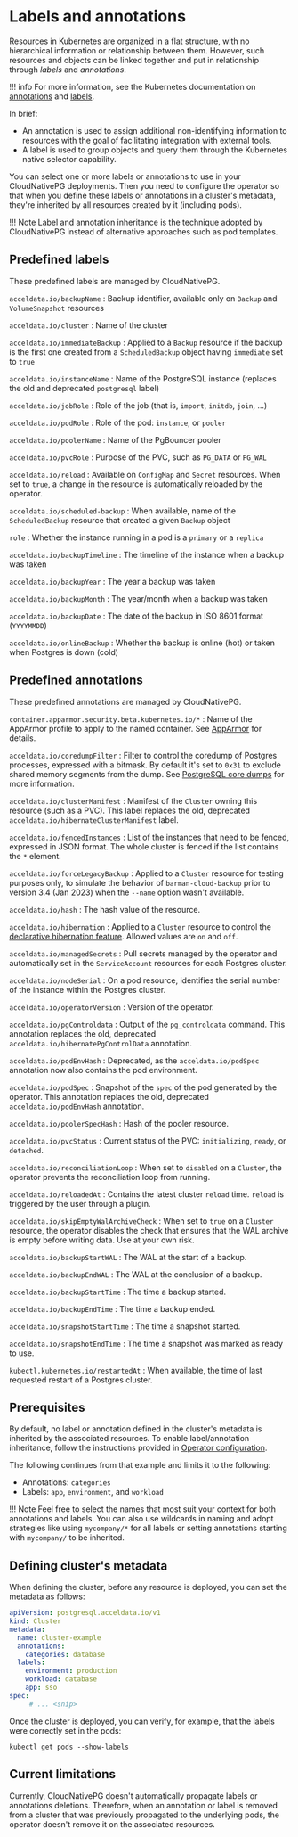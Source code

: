# Labels and annotations

Resources in Kubernetes are organized in a flat structure, with no hierarchical
information or relationship between them. However, such resources and objects
can be linked together and put in relationship through *labels* and
*annotations*.

!!! info
    For more information, see the Kubernetes documentation on
    [annotations](https://kubernetes.io/docs/concepts/overview/working-with-objects/annotations/) and
    [labels](https://kubernetes.io/docs/concepts/overview/working-with-objects/labels/).

In brief:

- An annotation is used to assign additional non-identifying information to
  resources with the goal of facilitating integration with external tools.
- A label is used to group objects and query them through the Kubernetes native
  selector capability.

You can select one or more labels or annotations to use
in your CloudNativePG deployments. Then you need to configure the operator
so that when you define these labels or annotations in a cluster's metadata,
they're inherited by all resources created by it (including pods).

!!! Note
    Label and annotation inheritance is the technique adopted by CloudNativePG
    instead of alternative approaches such as pod templates.

## Predefined labels

These predefined labels are managed by CloudNativePG.

`acceldata.io/backupName`
:   Backup identifier, available only on `Backup` and `VolumeSnapshot`
    resources

`acceldata.io/cluster`
:   Name of the cluster

`acceldata.io/immediateBackup`
:   Applied to a `Backup` resource if the backup is the first one created from
    a `ScheduledBackup` object having `immediate` set to `true`

`acceldata.io/instanceName`
:   Name of the PostgreSQL instance (replaces the old and
    deprecated `postgresql` label)

`acceldata.io/jobRole`
:   Role of the job (that is, `import`, `initdb`, `join`, ...)

`acceldata.io/podRole`
:   Role of the pod: `instance`, or `pooler`

`acceldata.io/poolerName`
:   Name of the PgBouncer pooler

`acceldata.io/pvcRole`
:   Purpose of the PVC, such as `PG_DATA` or `PG_WAL`

`acceldata.io/reload`
:   Available on `ConfigMap` and `Secret` resources. When set to `true`,
    a change in the resource is automatically reloaded by the operator.

`acceldata.io/scheduled-backup`
:   When available, name of the `ScheduledBackup` resource that created a given
    `Backup` object

`role`
:   Whether the instance running in a pod is a `primary` or a `replica`

`acceldata.io/backupTimeline`
: The timeline of the instance when a backup was taken

`acceldata.io/backupYear`
: The year a backup was taken

`acceldata.io/backupMonth`
: The year/month when a backup was taken

`acceldata.io/backupDate`
: The date of the backup in ISO 8601 format (`YYYYMMDD`) 

`acceldata.io/onlineBackup`
: Whether the backup is online (hot) or taken when Postgres is down (cold)

## Predefined annotations

These predefined annotations are managed by CloudNativePG.

`container.apparmor.security.beta.kubernetes.io/*`
:   Name of the AppArmor profile to apply to the named container.
    See [AppArmor](security.md#restricting-pod-access-using-apparmor)
    for details.

`acceldata.io/coredumpFilter`
:   Filter to control the coredump of Postgres processes, expressed with a
    bitmask. By default it's set to `0x31` to exclude shared memory
    segments from the dump. See [PostgreSQL core dumps](troubleshooting.md#postgresql-core-dumps)
    for more information.

`acceldata.io/clusterManifest`
:   Manifest of the `Cluster` owning this resource (such as a PVC). This label
    replaces the old, deprecated `acceldata.io/hibernateClusterManifest` label.

`acceldata.io/fencedInstances`
:   List of the instances that need to be fenced, expressed in JSON format.
    The whole cluster is fenced if the list contains the `*` element.

`acceldata.io/forceLegacyBackup`
:   Applied to a `Cluster` resource for testing purposes only, to
    simulate the behavior of `barman-cloud-backup` prior to version 3.4 (Jan 2023)
    when the `--name` option wasn't available.

`acceldata.io/hash`
:   The hash value of the resource.

`acceldata.io/hibernation`
:   Applied to a `Cluster` resource to control the [declarative hibernation feature](declarative_hibernation.md).
    Allowed values are `on` and `off`.

`acceldata.io/managedSecrets`
:   Pull secrets managed by the operator and automatically set in the
    `ServiceAccount` resources for each Postgres cluster.

`acceldata.io/nodeSerial`
:   On a pod resource, identifies the serial number of the instance within the
    Postgres cluster.

`acceldata.io/operatorVersion`
:   Version of the operator.

`acceldata.io/pgControldata`
:   Output of the `pg_controldata` command. This annotation replaces the old,
    deprecated `acceldata.io/hibernatePgControlData` annotation.

`acceldata.io/podEnvHash`
:   Deprecated, as the `acceldata.io/podSpec` annotation now also contains the pod environment.

`acceldata.io/podSpec`
:   Snapshot of the `spec` of the pod generated by the operator. This annotation replaces
    the old, deprecated `acceldata.io/podEnvHash` annotation.

`acceldata.io/poolerSpecHash`
:   Hash of the pooler resource.

`acceldata.io/pvcStatus`
:   Current status of the PVC: `initializing`, `ready`, or `detached`.

`acceldata.io/reconciliationLoop`
:   When set to `disabled` on a `Cluster`, the operator prevents the
    reconciliation loop from running.

`acceldata.io/reloadedAt`
:   Contains the latest cluster `reload` time. `reload` is triggered by the user through a plugin.

`acceldata.io/skipEmptyWalArchiveCheck`
:   When set to `true` on a `Cluster` resource, the operator disables the check
    that ensures that the WAL archive is empty before writing data. Use at your own
    risk.

`acceldata.io/backupStartWAL`
: The WAL at the start of a backup.

`acceldata.io/backupEndWAL`
: The WAL at the conclusion of a backup.

`acceldata.io/backupStartTime`
: The time a backup started.

`acceldata.io/backupEndTime`
: The time a backup ended.

`acceldata.io/snapshotStartTime`
: The time a snapshot started.

`acceldata.io/snapshotEndTime`
: The time a snapshot was marked as ready to use.

`kubectl.kubernetes.io/restartedAt`
:  When available, the time of last requested restart of a Postgres cluster.

## Prerequisites

By default, no label or annotation defined in the cluster's metadata is
inherited by the associated resources.
To enable label/annotation inheritance, follow the
instructions provided in [Operator configuration](operator_conf.md).

The following continues from that example and limits it to the following:

- Annotations: `categories`
- Labels: `app`, `environment`, and `workload`

!!! Note
    Feel free to select the names that most suit your context for both
    annotations and labels. You can also use wildcards
    in naming and adopt strategies like using `mycompany/*` for all labels
    or setting annotations starting with `mycompany/` to be inherited.

## Defining cluster's metadata

When defining the cluster, before any resource is deployed, you can
set the metadata as follows:

```yaml
apiVersion: postgresql.acceldata.io/v1
kind: Cluster
metadata:
  name: cluster-example
  annotations:
    categories: database
  labels:
    environment: production
    workload: database
    app: sso
spec:
     # ... <snip>
```

Once the cluster is deployed, you can verify, for example, that the labels
were correctly set in the pods:

```shell
kubectl get pods --show-labels
```

## Current limitations

Currently, CloudNativePG doesn't automatically propagate labels or
annotations deletions. Therefore, when an annotation or label is removed from
a cluster that was previously propagated to the underlying pods, the operator
doesn't remove it on the associated resources.
